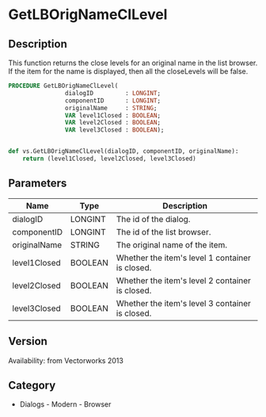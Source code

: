 # GetLBOrigNameClLevel

## Description
This function returns the close levels for an original name in the list browser. If the item for the name is displayed, then all the closeLevels will be false.

```pascal
PROCEDURE GetLBOrigNameClLevel(
				dialogID         : LONGINT;
				componentID      : LONGINT;
				originalName     : STRING;
				VAR level1Closed : BOOLEAN;
				VAR level2Closed : BOOLEAN;
				VAR level3Closed : BOOLEAN);
```

```python

def vs.GetLBOrigNameClLevel(dialogID, componentID, originalName):
    return (level1Closed, level2Closed, level3Closed)
```

## Parameters
|Name|Type|Description|
|---|---|---|
|dialogID|LONGINT|The id of the dialog.|
|componentID|LONGINT|The id of the list browser.|
|originalName|STRING|The original name of the item.|
|level1Closed|BOOLEAN|Whether the item's level 1 container is closed.|
|level2Closed|BOOLEAN|Whether the item's level 2 container is closed.|
|level3Closed|BOOLEAN|Whether the item's level 3 container is closed.|

## Version
Availability: from Vectorworks 2013
## Category
* Dialogs - Modern - Browser

